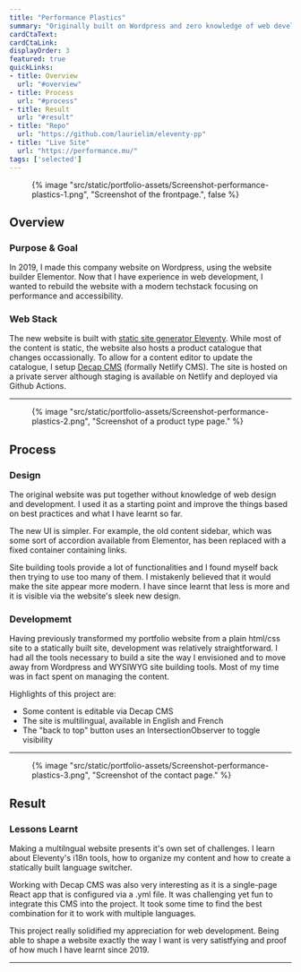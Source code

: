 ```yaml
---
title: "Performance Plastics"
summary: "Originally built on Wordpress and zero knowledge of web development. This is the first website I ever made."
cardCtaText:
cardCtaLink:
displayOrder: 3
featured: true
quickLinks:
- title: Overview
  url: "#overview"
- title: Process
  url: "#process"
- title: Result
  url: "#result"
- title: "Repo"
  url: "https://github.com/laurielim/eleventy-pp"
- title: "Live Site"
  url: "https://performance.mu/"
tags: ['selected']
---
```


<figure>
  {% image
    "src/static/portfolio-assets/Screenshot-performance-plastics-1.png",
    "Screenshot of the frontpage.",
    false
  %}
</figure>

<h2 id="overview">Overview</h2>

### Purpose & Goal
In 2019, I made this company website on Wordpress, using the website builder Elementor. Now that I have experience in web development, I wanted to rebuild the website with a modern techstack focusing on performance and accessibility.

### Web Stack
The new website is built with [static site generator Eleventy](https://www.11ty.dev/). While most of the content is static, the website also hosts a product catalogue that changes occassionally. To allow for a content editor to update the catalogue, I setup [Decap CMS](https://decapcms.org/) (formally Netlify CMS). The site is hosted on a private server although staging is available on Netlify and deployed via Github Actions.

---

<figure>
  {% image
    "src/static/portfolio-assets/Screenshot-performance-plastics-2.png",
    "Screenshot of a product type page."
  %}
</figure>

<h2 id="process">Process</h2>

### Design

The original website was put together without knowledge of web design and development. I used it as a starting point and improve the things based on best practices and what I have learnt so far.

The new UI is simpler. For example, the old content sidebar, which was some sort of accordion available from Elementor, has been replaced with a fixed container containing links. 

Site building tools provide a lot of functionalities and I found myself back then trying to use too many of them. I mistakenly believed that it would make the site appear more modern. I have since learnt that less is more and it is visible via the website's sleek new design.

### Developmemt

Having previously transformed my portfolio website from a plain html/css site to a statically built site, development was relatively straightforward. I had all the tools necessary to build a site the way I envisioned and to move away from Wordpress and WYSIWYG site building tools. Most of my time was in fact spent on managing the content.

Highlights of this project are:
- Some content is editable via Decap CMS
- The site is multilingual, available in English and French
- The "back to top" button uses an IntersectionObserver to toggle visibility

---

<figure>
  {% image
    "src/static/portfolio-assets/Screenshot-performance-plastics-3.png",
    "Screenshot of the contact page."
  %}
</figure>

<h2 id="result">Result</h2>

### Lessons Learnt
Making a multilngual website presents it's own set of challenges. I learn about Eleventy's i18n tools, how to organize my content and how to create a statically built language switcher.

Working with Decap CMS was also very interesting as it is a single-page React app that is configured via a .yml file. It was challenging yet fun to integrate this CMS into the project. It took some time to find the best combination for it to work with multiple languages.

This project really solidified my appreciation for web development. Being able to shape a website exactly the way I want is very satistfying and proof of how much I have learnt since 2019.

---
